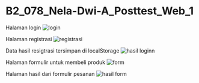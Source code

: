 # B2_078_Nela-Dwi-A_Posttest_Web_1

Halaman login
![login](https://user-images.githubusercontent.com/120194377/227745772-ca0dd769-878c-41ca-b995-53ac44f7bad4.png)

Halaman registrasi
![registrasi](https://user-images.githubusercontent.com/120194377/227745786-68a12cd5-06b9-430f-a5e3-97a54fb606dd.png)

Data hasil resigtrasi tersimpan di localStorage
![hasil loginn](https://user-images.githubusercontent.com/120194377/227745791-c8b222d5-e28c-4198-918f-0999440a40a6.png)

Halaman formulir untuk membeli produk
![form](https://user-images.githubusercontent.com/120194377/227745738-3345e70b-b0ac-46c4-835b-21cf2878e4cd.png)


Halaman hasil dari formulir pesanan
![hasil form](https://user-images.githubusercontent.com/120194377/227745750-ad4e6efe-98d3-45ca-853c-843d974dfcaa.png)
